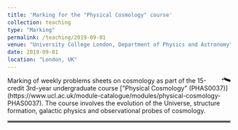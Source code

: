 ```yaml
---
title: 'Marking for the "Physical Cosmology" course'
collection: teaching
type: "Marking"
permalink: /teaching/2019-09-01
venue: "University College London, Department of Physics and Astronomy"
date: 2019-09-01
location: "London, UK"
---
```


<img align="right" src="images/marking.png" width="20px">
Marking of weekly problems sheets on cosmology as part of the 15-credit 3rd-year undergraduate course ["Physical Cosmology" (PHAS0037)](https://www.ucl.ac.uk/module-catalogue/modules/physical-cosmology-PHAS0037). The course involves the evolution of the Universe, structure formation, galactic physics and observational probes of cosmology.

<hr style="border:2px solid gray">